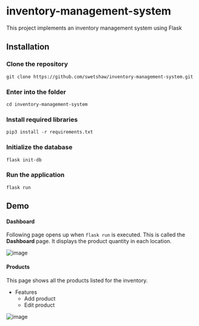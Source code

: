 # inventory-management-system

This project implements an inventory management system using Flask

## Installation
### Clone the repository
```
git clone https://github.com/swetshaw/inventory-management-system.git
```
### Enter into the folder
```
cd inventory-management-system
```
### Install required libraries
```
pip3 install -r requirements.txt
```
### Initialize the database
```
flask init-db
```
### Run the application
```
flask run
```
## Demo
#### Dashboard
Following page opens up when `flask run` is executed. This is called the **Dashboard** page. It displays the product quantity in each location.

![image](https://user-images.githubusercontent.com/26214362/120144652-f370a880-c1ff-11eb-906e-3ed4eb3bbbd1.png)

#### Products
This page shows all the products listed for the inventory. 
- Features
  - Add product
  - Edit product

![image](https://user-images.githubusercontent.com/26214362/120145086-9de8cb80-c200-11eb-9a03-a0f720b1921e.png)
